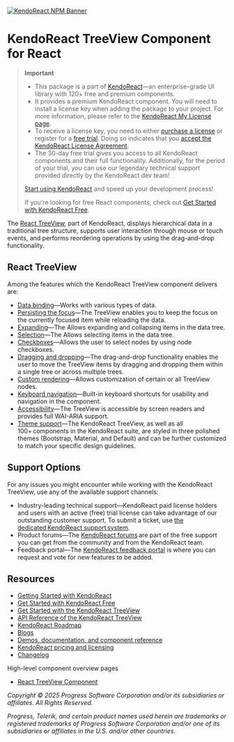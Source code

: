 [![KendoReact NPM Banner](https://raw.githubusercontent.com/telerik/kendo-react/master/images/kendoreact-github-banner.png)](https://www.telerik.com/kendo-react-ui/components/free?utm_medium=referral&utm_source=npm&utm_campaign=kendo-ui-react-trial-npm-treeview&utm_content=banner)

# KendoReact TreeView Component for React

> **Important**
>
> -   This package is а part of [KendoReact](https://www.telerik.com/kendo-react-ui?utm_medium=referral&utm_source=npm&utm_campaign=kendo-ui-react-trial-npm-treeview)&mdash;an enterprise-grade UI library with 120+ free and premium components.
> -   It provides a premium KendoReact component. You will need to install a license key when adding the package to your project. For more information, please refer to the [KendoReact My License page](https://www.telerik.com/kendo-react-ui/components/my-license/?utm_medium=referral&utm_source=npm&utm_campaign=kendo-ui-react-trial-npm-treeview).
> -   To receive a license key, you need to either [purchase a license](https://www.telerik.com/kendo-react-ui/pricing?utm_medium=referral&utm_source=npm&utm_campaign=kendo-ui-react-trial-npm-treeview) or register for a [free trial](https://www.telerik.com/try/kendo-react-ui?utm_medium=referral&utm_source=npm&utm_campaign=kendo-ui-react-trial-npm-treeview). Doing so indicates that you [accept the KendoReact License Agreement](https://www.telerik.com/purchase/license-agreement/progress-kendoreact?utm_medium=referral&utm_source=npm&utm_campaign=kendo-ui-react-trial-npm-treeview).
> - The 30-day free trial gives you access to all KendoReact components and their full functionality. Additionally, for the period of your trial, you can use our legendary technical support provided directly by the KendoReact dev team!
>
> [Start using KendoReact](https://www.telerik.com/try/kendo-react-ui?utm_medium=referral&utm_source=npm&utm_campaign=kendo-ui-react-trial-npm-treeview) and speed up your development process!
>
> If you're looking for free React components, check out [Get Started with KendoReact Free](https://www.telerik.com/kendo-react-ui/components/free).

The [React TreeView](https://www.telerik.com/kendo-react-ui/treeview), part of KendoReact, displays hierarchical data in a traditional tree structure, supports user interaction through mouse or touch events, and performs reordering operations by using the drag-and-drop functionality.

## React TreeView

Among the features which the KendoReact TreeView component delivers are:

-   [Data binding](https://www.telerik.com/kendo-react-ui/components/treeview/data-binding/?utm_medium=referral&utm_source=npm&utm_campaign=kendo-ui-react-trial-npm-treeview)&mdash;Works with various types of data.
-   [Persisting the focus](https://www.telerik.com/kendo-react-ui/components/treeview/data-reload/?utm_medium=referral&utm_source=npm&utm_campaign=kendo-ui-react-trial-npm-treeview)&mdash;The TreeView enables you to keep the focus on the currently focused item while reloading the data.
-   [Expanding](https://www.telerik.com/kendo-react-ui/components/treeview/expansion/?utm_medium=referral&utm_source=npm&utm_campaign=kendo-ui-react-trial-npm-treeview)&mdash;The Allows expanding and collapsing items in the data tree.
-   [Selection](https://www.telerik.com/kendo-react-ui/components/treeview/selection/?utm_medium=referral&utm_source=npm&utm_campaign=kendo-ui-react-trial-npm-treeview)&mdash;The Allows selecting items in the data tree.
-   [Checkboxes](https://www.telerik.com/kendo-react-ui/components/treeview/checkboxes/?utm_medium=referral&utm_source=npm&utm_campaign=kendo-ui-react-trial-npm-treeview)&mdash;Allows the user to select nodes by using node checkboxes.
-   [Dragging and dropping](https://www.telerik.com/kendo-react-ui/components/treeview/drag-drop/?utm_medium=referral&utm_source=npm&utm_campaign=kendo-ui-react-trial-npm-treeview)&mdash;The drag-and-drop functionality enables the user to move the TreeView items by dragging and dropping them within a single tree or across multiple trees.
-   [Custom rendering](https://www.telerik.com/kendo-react-ui/components/treeview/custom-rendering/?utm_medium=referral&utm_source=npm&utm_campaign=kendo-ui-react-trial-npm-treeview)&mdash;Allows customization of certain or all TreeView nodes.
-   [Keyboard navigation](https://www.telerik.com/kendo-react-ui/components/treeview/keyboard-navigation/?utm_medium=referral&utm_source=npm&utm_campaign=kendo-ui-react-trial-npm-treeview)&mdash;Built-in keyboard shortcuts for usability and navigation in the component.
-   [Accessibility](https://www.telerik.com/kendo-react-ui/components/treeview/accessibility/?utm_medium=referral&utm_source=npm&utm_campaign=kendo-ui-react-trial-npm-treeview)&mdash;The TreeView is accessible by screen readers and provides full WAI-ARIA support.
-   [Theme support](https://www.telerik.com/kendo-react-ui/components/styling/?utm_medium=referral&utm_source=npm&utm_campaign=kendo-ui-react-trial-npm-treeview)&mdash;The KendoReact TreeView, as well as all 100+ components in the KendoReact suite, are styled in three polished themes (Bootstrap, Material, and Default) and can be further customized to match your specific design guidelines.

## Support Options

For any issues you might encounter while working with the KendoReact TreeView, use any of the available support channels:

-   Industry-leading technical support&mdash;KendoReact paid license holders and users with an active (free) trial license can take advantage of our outstanding customer support. To submit a ticket, use [the dedicated KendoReact support system](https://www.telerik.com/account/support-center/contact-us/technical-support?utm_medium=referral&utm_source=npm&utm_campaign=kendo-ui-react-trial-npm-treeview).
-   Product forums&mdash;The [KendoReact forums](https://www.telerik.com/forums/kendo-ui-react?utm_medium=referral&utm_source=npm&utm_campaign=kendo-ui-react-trial-npm-treeview) are part of the free support you can get from the community and from the KendoReact team.
-   Feedback portal&mdash;The [KendoReact feedback portal](https://feedback.telerik.com/kendo-react-ui?utm_medium=referral&utm_source=npm&utm_campaign=kendo-ui-react-trial-npm-treeview) is where you can request and vote for new features to be added.

## Resources

-   [Getting Started with KendoReact](https://www.telerik.com/kendo-react-ui/components/getting-started/?utm_medium=referral&utm_source=npm&utm_campaign=kendo-ui-react-trial-npm-treeview)
-   [Get Started with KendoReact Free](https://www.telerik.com/kendo-react-ui/components/free)
-   [Get Started with the KendoReact TreeView](https://www.telerik.com/kendo-react-ui/components/treeview/?utm_medium=referral&utm_source=npm&utm_campaign=kendo-ui-react-trial-npm-treeview)
-   [API Reference of the KendoReact TreeView](https://www.telerik.com/kendo-react-ui/components/treeview/api/TreeViewProps/?utm_medium=referral&utm_source=npm&utm_campaign=kendo-ui-react-trial-npm-treeview)
-   [KendoReact Roadmap](https://www.telerik.com/support/whats-new/kendo-react-ui/roadmap?utm_medium=referral&utm_source=npm&utm_campaign=kendo-ui-react-trial-npm-treeview)
-   [Blogs](https://www.telerik.com/blogs/tag/kendoreact?utm_medium=referral&utm_source=npm&utm_campaign=kendo-ui-react-trial-npm-treeview)
-   [Demos, documentation, and component reference](https://www.telerik.com/kendo-react-ui/components/?utm_medium=referral&utm_source=npm&utm_campaign=kendo-ui-react-trial-npm-treeview)
-   [KendoReact pricing and licensing](https://www.telerik.com/kendo-react-ui/pricing?utm_medium=referral&utm_source=npm&utm_campaign=kendo-ui-react-trial-npm-treeview)
-   [Changelog](https://www.telerik.com/kendo-react-ui/components/changelogs/ui-for-react/?utm_medium=referral&utm_source=npm&utm_campaign=kendo-ui-react-trial-npm-treeview)

High-level component overview pages

-   [React TreeView Component](https://www.telerik.com/kendo-react-ui/treeview)

_Copyright © 2025 Progress Software Corporation and/or its subsidiaries or affiliates. All Rights Reserved._

_Progress, Telerik, and certain product names used herein are trademarks or registered trademarks of Progress Software Corporation and/or one of its subsidiaries or affiliates in the U.S. and/or other countries._
